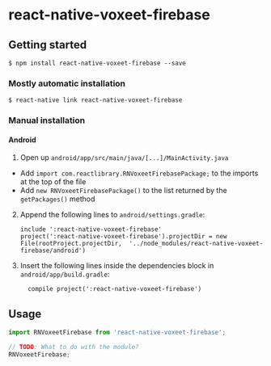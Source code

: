 
# react-native-voxeet-firebase

## Getting started

`$ npm install react-native-voxeet-firebase --save`

### Mostly automatic installation

`$ react-native link react-native-voxeet-firebase`

### Manual installation


#### Android

1. Open up `android/app/src/main/java/[...]/MainActivity.java`
  - Add `import com.reactlibrary.RNVoxeetFirebasePackage;` to the imports at the top of the file
  - Add `new RNVoxeetFirebasePackage()` to the list returned by the `getPackages()` method
2. Append the following lines to `android/settings.gradle`:
  	```
  	include ':react-native-voxeet-firebase'
  	project(':react-native-voxeet-firebase').projectDir = new File(rootProject.projectDir, 	'../node_modules/react-native-voxeet-firebase/android')
  	```
3. Insert the following lines inside the dependencies block in `android/app/build.gradle`:
  	```
      compile project(':react-native-voxeet-firebase')
  	```


## Usage
```javascript
import RNVoxeetFirebase from 'react-native-voxeet-firebase';

// TODO: What to do with the module?
RNVoxeetFirebase;
```
  